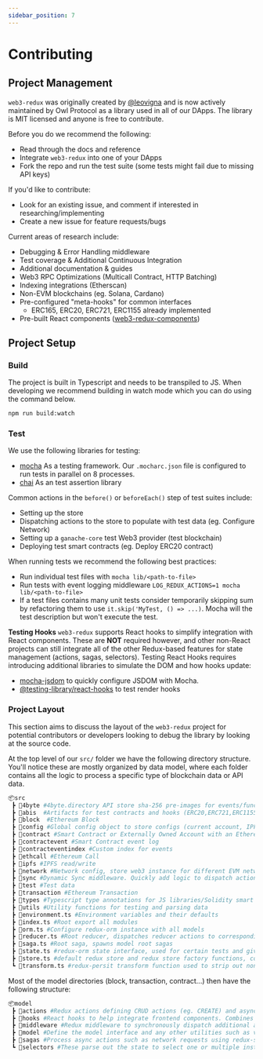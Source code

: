 ```yaml
---
sidebar_position: 7
---
```


# Contributing

## Project Management

`web3-redux` was originally created by [@leovigna](https://github.com/leovigna) and is now actively maintained by Owl Protocol as a library used in all of our DApps. The library is MIT licensed and anyone is free to contribute.

Before you do we recommend the following:

-   Read through the docs and reference
-   Integrate `web3-redux` into one of your DApps
-   Fork the repo and run the test suite (some tests might fail due to missing API keys)

If you'd like to contribute:

-   Look for an existing issue, and comment if interested in researching/implementing
-   Create a new issue for feature requests/bugs

Current areas of research include:

-   Debugging & Error Handling middleware
-   Test coverage & Additional Continuous Integration
-   Additional documentation & guides
-   Web3 RPC Optimizations (Multicall Contract, HTTP Batching)
-   Indexing integrations (Etherscan)
-   Non-EVM blockchains (eg. Solana, Cardano)
-   Pre-configured "meta-hooks" for common interfaces
    -   ERC165, ERC20, ERC721, ERC1155 already implemented
-   Pre-built React components ([web3-redux-components](https://github.com/owlprotocol/web3-components))

## Project Setup

### Build

The project is built in Typescript and needs to be transpiled to JS. When developing we recommend building in watch mode which you can do using the command below.

```bash
npm run build:watch
```

### Test

We use the following libraries for testing:

-   [mocha](https://mochajs.org/) As a testing framework. Our `.mocharc.json` file is configured to run tests in parallel on 8 processes.
-   [chai](https://www.chaijs.com/) As an test assertion library

Common actions in the `before()` or `beforeEach()` step of test suites include:

-   Setting up the store
-   Dispatching actions to the store to populate with test data (eg. Configure Network)
-   Setting up a `ganache-core` test Web3 provider (test blockchain)
-   Deploying test smart contracts (eg. Deploy ERC20 contract)

When running tests we recommend the following best practices:

-   Run individual test files with `mocha lib/<path-to-file>`
-   Run tests with event logging middleware `LOG_REDUX_ACTIONS=1 mocha lib/<path-to-file>`
-   If a test files contains many unit tests consider temporarily skipping sum by refactoring them to use `it.skip('MyTest, () => ...)`. Mocha will the test description but won't execute the test.

**Testing Hooks**
`web3-redux` supports React hooks to simplify integration with React components. These are **NOT** required however, and other non-React projects can still integrate all of the other Redux-based features for state management (actions, sagas, selectors).
Testing React Hooks requires introducing additional libraries to simulate the DOM and how hooks update:

-   [mocha-jsdom](https://github.com/rstacruz/mocha-jsdom) to quickly configure JSDOM with Mocha.
-   [@testing-library/react-hooks](https://react-hooks-testing-library.com/) to test render hooks

### Project Layout

This section aims to discuss the layout of the `web3-redux` project for potential contributors or developers looking to debug the library by looking at the source code.

At the top level of our `src/` folder we have the following directory structure. You'll notice these are mostly organized by data model, where each folder contains all the logic to process a specific type of blockchain data or API data.

```bash
📦src
 ┣ 📂4byte #4byte.directory API store sha-256 pre-images for events/function calls
 ┣ 📂abis  #Artifacts for test contracts and hooks (ERC20,ERC721,ERC1155,ERC165)
 ┣ 📂block  #Ethereum Block
 ┣ 📂config #Global config object to store configs (current account, IPFS url)
 ┣ 📂contract #Smart Contract or Externally Owned Account with an Ethereum address
 ┣ 📂contractevent #Smart Contract event log
 ┣ 📂contracteventindex #Custom index for events
 ┣ 📂ethcall #Ethereum Call
 ┣ 📂ipfs #IPFS read/write
 ┣ 📂network #Network config, store web3 instance for different EVM networks indexed by network id
 ┣ 📂sync #Dynamic Sync middleware. Quickly add logic to dispatch actions if a new Block/Event/Transaction matching filter parameters is detected.
 ┣ 📂test #Test data
 ┣ 📂transaction #Ethereum Transaction
 ┣ 📂types #Typescript type annotations for JS libraries/Solidity smart contracts
 ┣ 📂utils #Utility functions for testing and parsing data
 ┣ 📜environment.ts #Environment variables and their defaults
 ┣ 📜index.ts #Root export all modules
 ┣ 📜orm.ts #Configure redux-orm instance with all models
 ┣ 📜reducer.ts #Root reducer, dispatches reducer actions to corresponding model reducers
 ┣ 📜saga.ts #Root saga, spawns model root sagas
 ┣ 📜state.ts #redux-orm state interface, used for certain tests and give a high-level overview of the Redux store since redux-orm does not have tyypes
 ┣ 📜store.ts #default redux store and redux store factory functions, compose with custom reducers to integrate web3-redux to existing store
 ┗ 📜transform.ts #redux-persit transform function used to strip out non-serializable items from the state before encoding to storage
```

Most of the model directories (block, transaction, contract...) then have the following structure:

```bash
📦model
 ┣ 📂actions #Redux actions defining CRUD actions (eg. CREATE) and async saga actions (eg. FETCH)
 ┣ 📂hooks #React hooks to help integrate frontend components. Combines selectors & actions to read data and dispatch network request actions.
 ┣ 📂middleware #Redux middleware to synchronously dispatch additional actions before/after an action is received
 ┣ 📂model #Define the model interface and any other utilities such as validation
 ┣ 📂sagas #Process async actions such as network requests using redux-saga
 ┗ 📂selectors #These parse out the state to select one or multiple instances of the data
```
